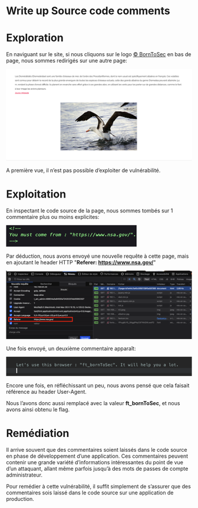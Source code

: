 # Write up Source code comments

# Exploration

En naviguant sur le site, si nous cliquons sur le logo [© BornToSec](http://192.168.64.36/?page=b7e44c7a40c5f80139f0a50f3650fb2bd8d00b0d24667c4c2ca32c88e13b758f) en bas de page, nous sommes redirigés sur une autre page:

![Capture d’écran 2024-05-02 à 19.01.47.png](images/Capture_decran_2024-05-02_a_19.01.47.png)

A première vue, il n’est pas possible d’exploiter de vulnérabilité.

# Exploitation

En inspectant le code source de la page, nous sommes tombés sur 1 commentaire plus ou moins explicites:

![Capture d’écran 2024-05-02 à 19.02.55.png](images/Capture_decran_2024-05-02_a_19.02.55.png)

Par déduction, nous avons envoyé une nouvelle requête à cette page, mais en ajoutant le header HTTP "**Referer: https://www.nsa.gov/**"

![Capture d’écran 2024-05-02 à 19.06.16.png](images/Capture_decran_2024-05-02_a_19.06.16.png)

Une fois envoyé, un deuxième commentaire apparaît:

![Capture d’écran 2024-05-02 à 19.10.47.png](images/Capture_decran_2024-05-02_a_19.10.47.png)

Encore une fois, en réfléchissant un peu, nous avons pensé que cela faisait référence au header User-Agent.

Nous l’avons donc aussi remplacé avec la valeur **ft_bornToSec**, et nous avons ainsi obtenu le flag.

# Remédiation

Il arrive souvent que des commentaires soient laissés dans le code source en phase de développement d’une application. Ces commentaires peuvent contenir une grande variété d’informations intéressantes du point de vue d’un attaquant, allant même parfois jusqu’à des mots de passes de compte administrateur.

Pour remédier à cette vulnérabilité, il suffit simplement de s’assurer que des commentaires sois laissé dans le code source sur une application de production.